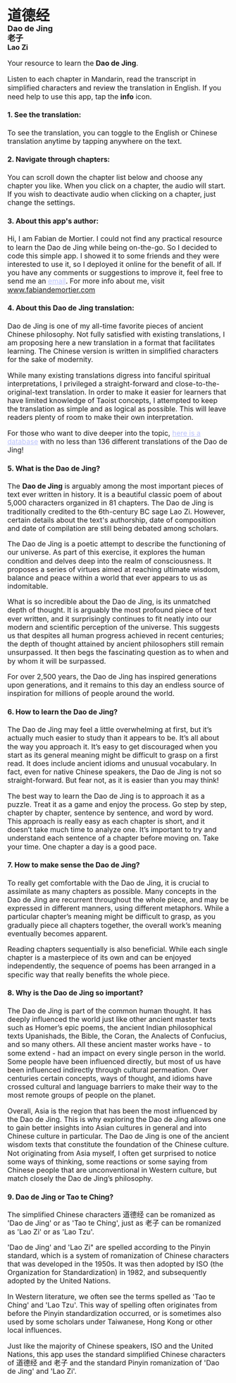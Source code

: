 <p style="line-height:1.2">
<font size="6">
<b>道德经</b>
</font><br/>
<font size="4">
<b>Dao de Jing</b><br/>
<b>老子</b><br/>
<font size="3">
<b>Lao Zi</b>
<br/>
</font>
</p>
<p style="line-height:1">
<font size="3">
Your resource to learn the <b>Dao de Jing</b>.

Listen to each chapter in Mandarin, read the transcript in simplified characters and review the translation in English. If you need help to use this app, tap the <b>info</b> icon.
</font>
</p>

<div style="text-align: left !important; line-height:1.2">
<font size="3">

#### 1. See the translation:
To see the translation, you can toggle to the English or Chinese translation anytime by tapping anywhere on the text.

#### 2. Navigate through chapters:
You can scroll down the chapter list below and choose any chapter you like. When you click on a chapter, the audio will start. If you wish to deactivate audio when clicking on a chapter, just change the settings.

#### 3. About this app's author:
Hi, I am Fabian de Mortier. I could not find any practical resource to learn the Dao de Jing while being on-the-go. So I decided to code this simple app. I showed it to some friends and they were interested to use it, so I deployed it online for the benefit of all. If you have any comments or suggestions to improve it, feel free to send me an <a href="mailto:info@fabiandemortier.com" style="color:#bbc2fc">email</a>. For more info about me, visit <a href="https://www.fabiandemortier.com" style="color:#bbc2fc">www.fabiandemortier.com</a>

#### 4. About this Dao de Jing translation:
Dao de Jing is one of my all-time favorite pieces of ancient Chinese philosophy. Not fully satisfied with existing translations, I am proposing here a new translation in a format that facilitates learning. The Chinese version is written in simplified characters for the sake of modernity.
 
While many existing translations digress into fanciful spiritual interpretations, I privileged a straight-forward and close-to-the-original-text translation. In order to make it easier for learners that have limited knowledge of Taoist concepts, I attempted to keep the translation as simple and as logical as possible. This will leave readers plenty of room to make their own interpretation.

For those who want to dive deeper into the topic, <a href="https://terebess.hu/english/tao/_index.html" style="color:#bbc2fc">here is a database</a> with no less than 136 different translations of the Dao de Jing!

#### 5. What is the Dao de Jing?
The <b>Dao de Jing</b> is arguably among the most important pieces of text ever written in history. It is a beautiful classic poem of about 5,000 characters organized in 81 chapters. The Dao de Jing is traditionally credited to the 6th-century BC sage Lao Zi. However, certain details about the text's authorship, date of composition and date of compilation are still being debated among scholars. 

The Dao de Jing is a poetic attempt to describe the functioning of our universe. As part of this exercise, it explores the human condition and delves deep into the realm of consciousness. It proposes a series of virtues aimed at reaching ultimate wisdom, balance and peace within a world that ever appears to us as indomitable. 

What is so incredible about the Dao de Jing, is its unmatched depth of thought. It is arguably the most profound piece of text ever written, and it surprisingly continues to fit neatly into our modern and scientific perception of the universe. This suggests us that despites all human progress achieved in recent centuries; the depth of thought attained by ancient philosophers still remain unsurpassed. It then begs the fascinating question as to when and by whom it will be surpassed. 

For over 2,500 years, the Dao de Jing has inspired generations upon generations, and it remains to this day an endless source of inspiration for millions of people around the world. 

#### 6. How to learn the Dao de Jing?

The Dao de Jing may feel a little overwhelming at first, but it’s actually much easier to study than it appears to be. It’s all about the way you approach it. It’s easy to get discouraged when you start as its general meaning might be difficult to grasp on a first read. It does include ancient idioms and unusual vocabulary. In fact, even for native Chinese speakers, the Dao de Jing is not so straight-forward. But fear not, as it is easier than you may think!

The best way to learn the Dao de Jing is to approach it as a puzzle. Treat it as a game and enjoy the process. Go step by step, chapter by chapter, sentence by sentence, and word by word. This approach is really easy as each chapter is short, and it doesn’t take much time to analyze one. It’s important to try and understand each sentence of a chapter before moving on. Take your time. One chapter a day is a good pace.

#### 7. How to make sense the Dao de Jing?

To really get comfortable with the Dao de Jing, it is crucial to assimilate as many chapters as possible. Many concepts in the Dao de Jing are recurrent throughout the whole piece, and may be expressed in different manners, using different metaphors. While a particular chapter’s meaning might be difficult to grasp, as you gradually piece all chapters together, the overall work’s meaning eventually becomes apparent. 

Reading chapters sequentially is also beneficial. While each single chapter is a masterpiece of its own and can be enjoyed independently, the sequence of poems has been arranged in a specific way that really benefits the whole piece.

#### 8. Why is the Dao de Jing so important?

The Dao de Jing is part of the common human thought. It has deeply influenced the world just like other ancient master texts such as Homer’s epic poems, the ancient Indian philosophical texts Upanishads, the Bible, the Coran, the Analects of Confucius, and so many others. All these ancient master works have - to some extend - had an impact on every single person in the world. Some people have been influenced directly, but most of us have been influenced indirectly through cultural permeation. Over centuries certain concepts, ways of thought, and idioms have crossed cultural and language barriers to make their way to the most remote groups of people on the planet.

Overall, Asia is the region that has been the most influenced by the Dao de Jing. This is why exploring the Dao de Jing allows one to gain better insights into Asian cultures in general and into Chinese culture in particular. The Dao de Jing is one of the ancient wisdom texts that constitute the foundation of the Chinese culture. Not originating from Asia myself, I often get surprised to notice some ways of thinking, some reactions or some saying from Chinese people that are unconventional in Western culture, but match closely the Dao de Jing’s philosophy.

#### 9. Dao de Jing or Tao te Ching?

The simplified Chinese characters 道德经 can be romanized as 'Dao de Jing' or as 'Tao te Ching', just as 老子 can be romanized as 'Lao Zi' or as 'Lao Tzu'. 

'Dao de Jing' and 'Lao Zi" are spelled according to the Pinyin standard, which is a system of romanization of Chinese characters that was developed in the 1950s. It was then adopted by ISO (the Organization for Standardization) in 1982, and subsequently adopted by the United Nations. 

In Western literature, we often see the terms spelled as 'Tao te Ching' and 'Lao Tzu'. This way of spelling often originates from before the Pinyin standardization occurred, or is sometimes also used by some scholars under Taiwanese, Hong Kong or other local influences. 

Just like the majority of Chinese speakers, ISO and the United Nations, this app uses the standard simplified Chinese characters of 道德经 and 老子  and the standard Pinyin romanization of 'Dao de Jing' and 'Lao Zi'.


</font>
</div>